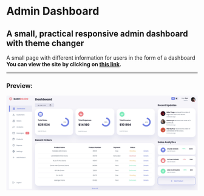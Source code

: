 # Admin Dashboard

## A small, practical responsive admin dashboard with theme changer
A small page with different information for users in the form of a dashboard    
**You can view the site by clicking on [this link](https://ikramarenko1.github.io/adminDashboard/).**    

___

### Preview:
![preview img](/preview.jpeg)